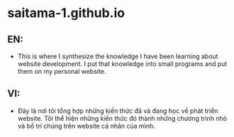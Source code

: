 # saitama-1.github.io
## EN:
- This is where I synthesize the knowledge I have been learning about website development. I put that knowledge into small programs and put them on my personal website.
## VI:
- Đây là nơi tôi tổng hợp những kiến thức đã và đang học về phát triển website. Tôi thể  hiện những kiến thức đó thành những chương trình nhỏ và bố trí chúng trên website cá nhân của mình.
